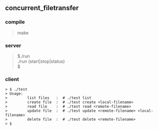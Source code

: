 ## concurrent_filetransfer

### compile
> make  
  
### server
> $./run  
> ./run (start|stop|status)  
> $  

### client
```
> $ ./test  
> Usage:  
>         list files   :  # ./test list  
>         create file  :  # ./test create <local-filename>  
>         read file    :  # ./test read <remote-filename>  
>         update file  :  # ./test update <remote-filename> <local-filename>  
>         delete file  :  # ./test delete <remote-filename>  
> $  
```
